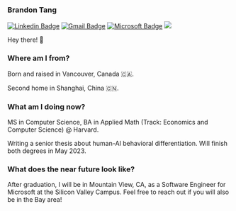 ### Brandon Tang

[![Linkedin Badge](https://img.shields.io/badge/-brandontang-blue?style=flat-square&logo=Linkedin&logoColor=white&link=https://www.linkedin.com/in/brandontang18/)](https://www.linkedin.com/in/brandontang18/) 
[![Gmail Badge](https://img.shields.io/badge/-brandon_tang@college.harvard.edu-c14438?style=flat-square&logo=Gmail&logoColor=white&link=mailto:brandon_tang@college.harvard.edu)](mailto:brandon_tang@college.harvard.edu)
[![Microsoft Badge](https://img.shields.io/badge/-brandont@mit.edu-blue?style=flat-square&logo=Microsoft&logoColor=white&link=mailto:brandont@mit.edu)](mailto:brandont@mit.edu)
![](https://komarev.com/ghpvc/?username=brandontang892&color=orange&style=flat-square)

Hey there! 👋 

### Where am I from? 

Born and raised in Vancouver, Canada 🇨🇦.

Second home in Shanghai, China 🇨🇳.

### What am I doing now?

MS in Computer Science, BA in Applied Math (Track: Economics and Computer Science) @ Harvard.
 
Writing a senior thesis about human-AI behavioral differentiation. Will finish both degrees in May 2023.

### What does the near future look like?

After graduation, I will be in Mountain View, CA, as a Software Engineer for Microsoft at the Silicon Valley Campus. Feel free to reach out if you will also be in the Bay area!
